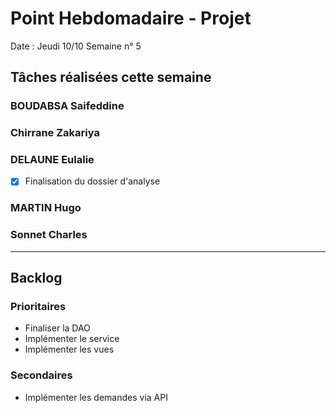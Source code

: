 # Point Hebdomadaire - Projet

Date : Jeudi 10/10
Semaine n° 5

## Tâches réalisées cette semaine


### BOUDABSA Saifeddine
### Chirrane Zakariya
### DELAUNE Eulalie
- [x] Finalisation du dossier d'analyse

### MARTIN Hugo



### Sonnet Charles
---

## Backlog

### Prioritaires

- Finaliser la DAO
- Implémenter le service
- Implémenter les vues


### Secondaires

- Implémenter les demandes via API
